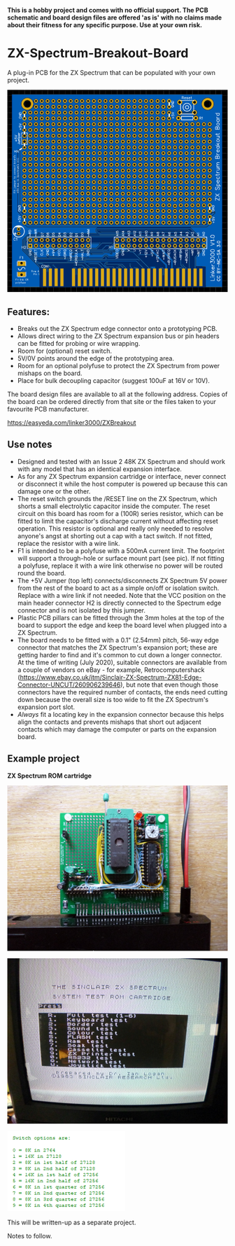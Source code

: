 **This is a hobby project and comes with no official support. The PCB schematic and board design files are offered 'as is' with no claims made about their fitness for any specific purpose. Use at your own risk.**

# ZX-Spectrum-Breakout-Board

A plug-in PCB for the ZX Spectrum that can be populated with your own project.

![Image](Spectrum-breakout-pcb.png)

## Features:
* Breaks out the ZX Spectrum edge connector onto a prototyping PCB.
* Allows direct wiring to the ZX Spectrum expansion bus or pin headers can be fitted for probing or wire wrapping.
* Room for (optional) reset switch.
* 5V/0V points around the edge of the prototyping area.
* Room for an optional polyfuse to protect the ZX Spectrum from power mishaps on the board.
* Place for bulk decoupling capacitor (suggest 100uF at 16V or 10V).

The board design files are available to all at the following address. Copies of the board can be ordered directly from that site or the files taken to your favourite PCB manufacturer.

https://easyeda.com/linker3000/ZXBreakout

## Use notes
* Designed and tested with an Issue 2 48K ZX Spectrum and should work with any model that has an identical expansion interface.
* As for any ZX Spectrum expansion cartridge or interface, never connect or disconnect it while the host computer is powered up because this can damage one or the other.
* The reset switch grounds the /RESET line on the ZX Spectrum, which shorts a small electrolytic capacitor inside the computer. The reset circuit on this board has room for a (100R) series resistor, which can be fitted to limit the capacitor's discharge current without affecting reset operation. This resistor is optional and really only needed to resolve anyone's angst at shorting out a cap with a tact switch. If not fitted, replace the resistor with a wire link.
* F1 is intended to be a polyfuse with a 500mA current limit. The footprint will support a through-hole or surface mount part (see pic). If not fitting a polyfuse, replace it with a wire link otherwise no power will be routed round the board.
* The +5V Jumper (top left) connects/disconnects ZX Spectrum 5V power from the rest of the board to act as a simple on/off or isolation switch. Replace with a wire link if not needed. Note that the VCC position on the main header connector H2 is directly connected to the Spectrum edge connector and is not isolated by this jumper.
* Plastic PCB pillars can be fitted through the 3mm holes at the top of the board to support the edge and keep the board level when plugged into a ZX Spectrum.
* The board needs to be fitted with a 0.1" (2.54mm) pitch, 56-way edge connector that matches the ZX Spectrum's expansion port; these are getting harder to find and it's common to cut down a longer connector. At the time of writing (July 2020), suitable connectors are available from a couple of vendors on eBay - for example, Retrocomputershack (https://www.ebay.co.uk/itm/Sinclair-ZX-Spectrum-ZX81-Edge-Connector-UNCUT/260906239646), but note that even though those connectors have the required number of contacts, the ends need cutting down because the overall size is too wide to fit the ZX Spectrum's expansion port slot.
* *Always* fit a locating key in the expansion connector because this helps align the contacts and prevents mishaps that short out adjacent contacts which may damage the computer or parts on the expansion board.  

## Example project

**ZX Spectrum ROM cartridge**

![Image](proto1.JPG)

![Image](proto2.JPG)

![Image](code1.png)

This will be written-up as a separate project.

Notes to follow.
